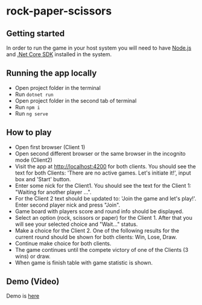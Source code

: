 # rock-paper-scissors

## Getting started
In order to run the game in your host system you will need to have [Node.js](https://nodejs.org/en) and [.Net Core SDK](https://dotnet.microsoft.com/en-us/download) installed in the system.


## Running the app locally
* Open project folder in the terminal
* Run `dotnet run`
* Open project folder in the second tab of terminal
* Run `npm i`
* Run `ng serve`

## How to play

* Open first browser (Client 1)
* Open second different browser or the same browser in the incognito mode (Client2)
* Visit the app at [http://localhost:4200](http://localhost:4200) for both clients. You should see the text for both Clients: 'There are no active games. Let's initiate it!', input box and 'Start' button.
* Enter some nick for the Client1. You should see the text for the Client 1: "Waiting for another player ...".
* For the Client 2 text should be updated to: 'Join the game and let's play!'. Enter second player nick and press "Join".
* Game board with players score and round info should be displayed.
* Select an option (rock, scissors or paper) for the Client 1. After that you will see your selected choice and "Wait..." status.
* Make a choice for the Client 2. One of the following results for the current round should be shown for both clients: Win, Lose, Draw.
* Continue make choice for both clients.
* The game continues until the compete victory of one of the Clients (3 wins) or draw.
* When game is finish table with game statistic is shown.

## Demo (Video) 
  Demo is [here](https://www.youtube.com/watch?v=jBkBG33WoO8) 
